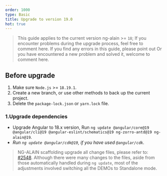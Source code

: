 ```yaml
---
order: 1000
type: Basic
title: Upgrade to version 19.0
hot: true
---
```


> This guide applies to the current version ng-alain >= `18`;
> If you encounter problems during the upgrade process, feel free to comment here.
> If you find any errors in this guide, please point out
> Or you have encountered a new problem and solved it, welcome to comment here.

## Before upgrade

1. Make sure `Node.js` >= `18.19.1`.
2. Create a new branch, or use other methods to back up the current project.
3. Delete the `package-lock.json` or `yarn.lock` file.

### 1.Upgrade dependencies

- Upgrade Angular to 18.x version, Run `ng update @angular/core@19 @angular/cli@19 @angular-eslint/schematics@19 ng-zorro-antd@19 ng-alain@19`.
- _Run `ng update @angular/cdk@19`, if you have used `@angular/cdk`._

> NG-ALAIN scaffolding upgrade all change files, please refer to: [#2548](https://github.com/ng-alain/ng-alain/pull/2548/files). Although there were many changes to the files, aside from those automatically handled during `ng update`, most of the adjustments involved switching all the DEMOs to Standalone mode.
